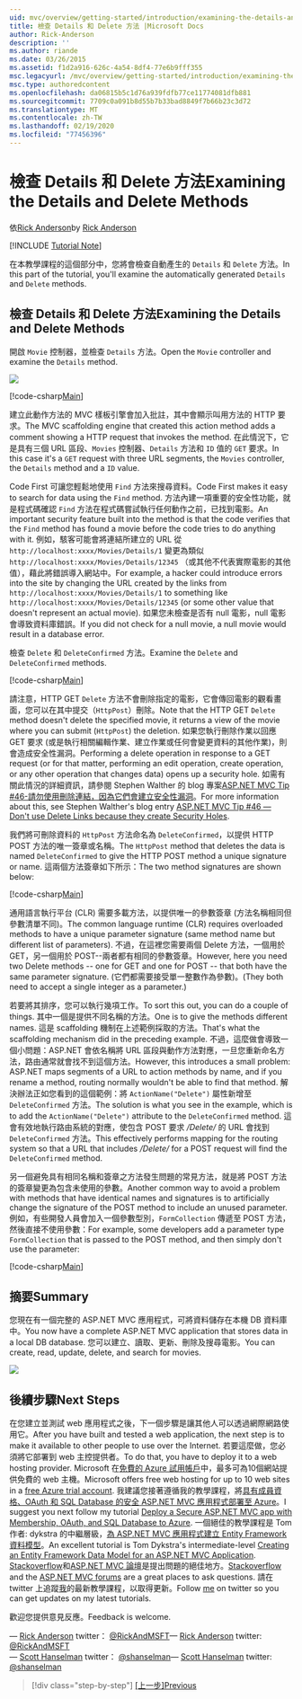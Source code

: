 ```yaml
---
uid: mvc/overview/getting-started/introduction/examining-the-details-and-delete-methods
title: 檢查 Details 和 Delete 方法 |Microsoft Docs
author: Rick-Anderson
description: ''
ms.author: riande
ms.date: 03/26/2015
ms.assetid: f1d2a916-626c-4a54-8df4-77e6b9fff355
msc.legacyurl: /mvc/overview/getting-started/introduction/examining-the-details-and-delete-methods
msc.type: authoredcontent
ms.openlocfilehash: da06815b5c1d76a939fdfb77ce11774081dfb881
ms.sourcegitcommit: 7709c0a091b8d55b7b33bad8849f7b66b23c3d72
ms.translationtype: MT
ms.contentlocale: zh-TW
ms.lasthandoff: 02/19/2020
ms.locfileid: "77456396"
---
```

# <a name="examining-the-details-and-delete-methods"></a><span data-ttu-id="11261-102">檢查 Details 和 Delete 方法</span><span class="sxs-lookup"><span data-stu-id="11261-102">Examining the Details and Delete Methods</span></span>

<span data-ttu-id="11261-103">依[Rick Anderson](https://twitter.com/RickAndMSFT)</span><span class="sxs-lookup"><span data-stu-id="11261-103">by [Rick Anderson](https://twitter.com/RickAndMSFT)</span></span>

[!INCLUDE [Tutorial Note](index.md)]

<span data-ttu-id="11261-104">在本教學課程的這個部分中，您將會檢查自動產生的 `Details` 和 `Delete` 方法。</span><span class="sxs-lookup"><span data-stu-id="11261-104">In this part of the tutorial, you'll examine the automatically generated `Details` and `Delete` methods.</span></span>

## <a name="examining-the-details-and-delete-methods"></a><span data-ttu-id="11261-105">檢查 Details 和 Delete 方法</span><span class="sxs-lookup"><span data-stu-id="11261-105">Examining the Details and Delete Methods</span></span>

<span data-ttu-id="11261-106">開啟 `Movie` 控制器，並檢查 `Details` 方法。</span><span class="sxs-lookup"><span data-stu-id="11261-106">Open the `Movie` controller and examine the `Details` method.</span></span>

![](examining-the-details-and-delete-methods/_static/image1.png)

[!code-csharp[Main](examining-the-details-and-delete-methods/samples/sample1.cs)]

<span data-ttu-id="11261-107">建立此動作方法的 MVC 樣板引擎會加入批註，其中會顯示叫用方法的 HTTP 要求。</span><span class="sxs-lookup"><span data-stu-id="11261-107">The MVC scaffolding engine that created this action method adds a comment showing a HTTP request that invokes the method.</span></span> <span data-ttu-id="11261-108">在此情況下，它是具有三個 URL 區段、`Movies` 控制器、`Details` 方法和 `ID` 值的 `GET` 要求。</span><span class="sxs-lookup"><span data-stu-id="11261-108">In this case it's a `GET` request with three URL segments, the `Movies` controller, the `Details` method and a `ID` value.</span></span>

<span data-ttu-id="11261-109">Code First 可讓您輕鬆地使用 `Find` 方法來搜尋資料。</span><span class="sxs-lookup"><span data-stu-id="11261-109">Code First makes it easy to search for data using the `Find` method.</span></span> <span data-ttu-id="11261-110">方法內建一項重要的安全性功能，就是程式碼確認 `Find` 方法在程式碼嘗試執行任何動作之前，已找到電影。</span><span class="sxs-lookup"><span data-stu-id="11261-110">An important security feature built into the method is that the code verifies that the `Find` method has found a movie before the code tries to do anything with it.</span></span> <span data-ttu-id="11261-111">例如，駭客可能會將連結所建立的 URL 從 `http://localhost:xxxx/Movies/Details/1` 變更為類似 `http://localhost:xxxx/Movies/Details/12345` （或其他不代表實際電影的其他值），藉此將錯誤導入網站中。</span><span class="sxs-lookup"><span data-stu-id="11261-111">For example, a hacker could introduce errors into the site by changing the URL created by the links from `http://localhost:xxxx/Movies/Details/1` to something like `http://localhost:xxxx/Movies/Details/12345` (or some other value that doesn't represent an actual movie).</span></span> <span data-ttu-id="11261-112">如果您未檢查是否有 null 電影，null 電影會導致資料庫錯誤。</span><span class="sxs-lookup"><span data-stu-id="11261-112">If you did not check for a null movie, a null movie would result in a database error.</span></span>

<span data-ttu-id="11261-113">檢查 `Delete` 和 `DeleteConfirmed` 方法。</span><span class="sxs-lookup"><span data-stu-id="11261-113">Examine the `Delete` and `DeleteConfirmed` methods.</span></span>

[!code-csharp[Main](examining-the-details-and-delete-methods/samples/sample2.cs?highlight=17)]

<span data-ttu-id="11261-114">請注意，HTTP GET `Delete` 方法不會刪除指定的電影，它會傳回電影的觀看畫面，您可以在其中提交（`HttpPost`）刪除。</span><span class="sxs-lookup"><span data-stu-id="11261-114">Note that the HTTP GET `Delete` method doesn't delete the specified movie, it returns a view of the movie where you can submit (`HttpPost`) the deletion.</span></span> <span data-ttu-id="11261-115">如果您執行刪除作業以回應 GET 要求 (或是執行相關編輯作業、建立作業或任何會變更資料的其他作業)，則會造成安全性漏洞。</span><span class="sxs-lookup"><span data-stu-id="11261-115">Performing a delete operation in response to a GET request (or for that matter, performing an edit operation, create operation, or any other operation that changes data) opens up a security hole.</span></span> <span data-ttu-id="11261-116">如需有關此情況的詳細資訊，請參閱 Stephen Walther 的 blog 專案[ASP.NET MVC Tip #46-請勿使用刪除連結，因為它們會建立安全性漏洞](http://stephenwalther.com/blog/archive/2009/01/21/asp.net-mvc-tip-46-ndash-donrsquot-use-delete-links-because.aspx)。</span><span class="sxs-lookup"><span data-stu-id="11261-116">For more information about this, see Stephen Walther's blog entry [ASP.NET MVC Tip #46 — Don't use Delete Links because they create Security Holes](http://stephenwalther.com/blog/archive/2009/01/21/asp.net-mvc-tip-46-ndash-donrsquot-use-delete-links-because.aspx).</span></span>

<span data-ttu-id="11261-117">我們將可刪除資料的 `HttpPost` 方法命名為 `DeleteConfirmed`，以提供 HTTP POST 方法的唯一簽章或名稱。</span><span class="sxs-lookup"><span data-stu-id="11261-117">The `HttpPost` method that deletes the data is named `DeleteConfirmed` to give the HTTP POST method a unique signature or name.</span></span> <span data-ttu-id="11261-118">這兩個方法簽章如下所示：</span><span class="sxs-lookup"><span data-stu-id="11261-118">The two method signatures are shown below:</span></span>

[!code-csharp[Main](examining-the-details-and-delete-methods/samples/sample3.cs)]

<span data-ttu-id="11261-119">通用語言執行平台 (CLR) 需要多載方法，以提供唯一的參數簽章 (方法名稱相同但參數清單不同)。</span><span class="sxs-lookup"><span data-stu-id="11261-119">The common language runtime (CLR) requires overloaded methods to have a unique parameter signature (same method name but different list of parameters).</span></span> <span data-ttu-id="11261-120">不過，在這裡您需要兩個 Delete 方法，一個用於 GET，另一個用於 POST--兩者都有相同的參數簽章。</span><span class="sxs-lookup"><span data-stu-id="11261-120">However, here you need two Delete methods -- one for GET and one for POST -- that both have the same parameter signature.</span></span> <span data-ttu-id="11261-121">(它們都需要接受單一整數作為參數)。</span><span class="sxs-lookup"><span data-stu-id="11261-121">(They both need to accept a single integer as a parameter.)</span></span>

<span data-ttu-id="11261-122">若要將其排序，您可以執行幾項工作。</span><span class="sxs-lookup"><span data-stu-id="11261-122">To sort this out, you can do a couple of things.</span></span> <span data-ttu-id="11261-123">其中一個是提供不同名稱的方法。</span><span class="sxs-lookup"><span data-stu-id="11261-123">One is to give the methods different names.</span></span> <span data-ttu-id="11261-124">這是 scaffolding 機制在上述範例採取的方法。</span><span class="sxs-lookup"><span data-stu-id="11261-124">That's what the scaffolding mechanism did in the preceding example.</span></span> <span data-ttu-id="11261-125">不過，這麼做會導致一個小問題：ASP.NET 會依名稱將 URL 區段與動作方法對應，一旦您重新命名方法，路由通常就會找不到這個方法。</span><span class="sxs-lookup"><span data-stu-id="11261-125">However, this introduces a small problem: ASP.NET maps segments of a URL to action methods by name, and if you rename a method, routing normally wouldn't be able to find that method.</span></span> <span data-ttu-id="11261-126">解決辦法正如您看到的這個範例：將 `ActionName("Delete")` 屬性新增至 `DeleteConfirmed` 方法。</span><span class="sxs-lookup"><span data-stu-id="11261-126">The solution is what you see in the example, which is to add the `ActionName("Delete")` attribute to the `DeleteConfirmed` method.</span></span> <span data-ttu-id="11261-127">這會有效地執行路由系統的對應，使包含 POST 要求 */Delete/* 的 URL 會找到 `DeleteConfirmed` 方法。</span><span class="sxs-lookup"><span data-stu-id="11261-127">This effectively performs mapping for the routing system so that a URL that includes */Delete/* for a POST request will find the `DeleteConfirmed` method.</span></span>

<span data-ttu-id="11261-128">另一個避免具有相同名稱和簽章之方法發生問題的常見方法，就是將 POST 方法的簽章變更為包含未使用的參數。</span><span class="sxs-lookup"><span data-stu-id="11261-128">Another common way to avoid a problem with methods that have identical names and signatures is to artificially change the signature of the POST method to include an unused parameter.</span></span> <span data-ttu-id="11261-129">例如，有些開發人員會加入一個參數型別，`FormCollection` 傳遞至 POST 方法，然後直接不使用參數：</span><span class="sxs-lookup"><span data-stu-id="11261-129">For example, some developers add a parameter type `FormCollection` that is passed to the POST method, and then simply don't use the parameter:</span></span>

[!code-csharp[Main](examining-the-details-and-delete-methods/samples/sample4.cs)]

## <a name="summary"></a><span data-ttu-id="11261-130">摘要</span><span class="sxs-lookup"><span data-stu-id="11261-130">Summary</span></span>

<span data-ttu-id="11261-131">您現在有一個完整的 ASP.NET MVC 應用程式，可將資料儲存在本機 DB 資料庫中。</span><span class="sxs-lookup"><span data-stu-id="11261-131">You now have a complete ASP.NET MVC application that stores data in a local DB database.</span></span> <span data-ttu-id="11261-132">您可以建立、讀取、更新、刪除及搜尋電影。</span><span class="sxs-lookup"><span data-stu-id="11261-132">You can create, read, update, delete, and search for movies.</span></span>

![](examining-the-details-and-delete-methods/_static/image2.png)

## <a name="next-steps"></a><span data-ttu-id="11261-133">後續步驟</span><span class="sxs-lookup"><span data-stu-id="11261-133">Next Steps</span></span>

<span data-ttu-id="11261-134">在您建立並測試 web 應用程式之後，下一個步驟是讓其他人可以透過網際網路使用它。</span><span class="sxs-lookup"><span data-stu-id="11261-134">After you have built and tested a web application, the next step is to make it available to other people to use over the Internet.</span></span> <span data-ttu-id="11261-135">若要這麼做，您必須將它部署到 web 主控提供者。</span><span class="sxs-lookup"><span data-stu-id="11261-135">To do that, you have to deploy it to a web hosting provider.</span></span> <span data-ttu-id="11261-136">Microsoft 在[免費的 Azure 試用帳戶](https://www.windowsazure.com/pricing/free-trial/?WT.mc_id=A443DD604)中，最多可為10個網站提供免費的 web 主機。</span><span class="sxs-lookup"><span data-stu-id="11261-136">Microsoft offers free web hosting for up to 10 web sites in a [free Azure trial account](https://www.windowsazure.com/pricing/free-trial/?WT.mc_id=A443DD604).</span></span> <span data-ttu-id="11261-137">我建議您接著遵循我的教學課程，將[具有成員資格、OAuth 和 SQL Database 的安全 ASP.NET MVC 應用程式部署至 Azure](https://docs.microsoft.com/aspnet/core/security/authorization/secure-data)。</span><span class="sxs-lookup"><span data-stu-id="11261-137">I suggest you next follow my tutorial [Deploy a Secure ASP.NET MVC app with Membership, OAuth, and SQL Database to Azure](https://docs.microsoft.com/aspnet/core/security/authorization/secure-data).</span></span> <span data-ttu-id="11261-138">一個絕佳的教學課程是 Tom 作者: dykstra 的中繼層級，[為 ASP.NET MVC 應用程式建立 Entity Framework 資料模型](../getting-started-with-ef-using-mvc/creating-an-entity-framework-data-model-for-an-asp-net-mvc-application.md)。</span><span class="sxs-lookup"><span data-stu-id="11261-138">An excellent tutorial is Tom Dykstra's intermediate-level [Creating an Entity Framework Data Model for an ASP.NET MVC Application](../getting-started-with-ef-using-mvc/creating-an-entity-framework-data-model-for-an-asp-net-mvc-application.md).</span></span> <span data-ttu-id="11261-139">[Stackoverflow](http://stackoverflow.com/help)和[ASP.NET MVC 論壇](https://forums.asp.net/1146.aspx)是提出問題的絕佳地方。</span><span class="sxs-lookup"><span data-stu-id="11261-139">[Stackoverflow](http://stackoverflow.com/help) and the [ASP.NET MVC forums](https://forums.asp.net/1146.aspx) are a great places to ask questions.</span></span> <span data-ttu-id="11261-140">請在 twitter 上追蹤[我](https://twitter.com/RickAndMSFT)的最新教學課程，以取得更新。</span><span class="sxs-lookup"><span data-stu-id="11261-140">Follow [me](https://twitter.com/RickAndMSFT) on twitter so you can get updates on my latest tutorials.</span></span>

<span data-ttu-id="11261-141">歡迎您提供意見反應。</span><span class="sxs-lookup"><span data-stu-id="11261-141">Feedback is welcome.</span></span>

<span data-ttu-id="11261-142">— [Rick Anderson](https://blogs.msdn.com/rickAndy) twitter： [@RickAndMSFT](https://twitter.com/RickAndMSFT)</span><span class="sxs-lookup"><span data-stu-id="11261-142">— [Rick Anderson](https://blogs.msdn.com/rickAndy) twitter: [@RickAndMSFT](https://twitter.com/RickAndMSFT)</span></span>  
<span data-ttu-id="11261-143">— [Scott Hanselman](http://www.hanselman.com/blog/) twitter： [@shanselman](https://twitter.com/shanselman)</span><span class="sxs-lookup"><span data-stu-id="11261-143">— [Scott Hanselman](http://www.hanselman.com/blog/) twitter: [@shanselman](https://twitter.com/shanselman)</span></span>

> [!div class="step-by-step"]
> <span data-ttu-id="11261-144">[[上一步]](adding-validation.md)</span><span class="sxs-lookup"><span data-stu-id="11261-144">[Previous](adding-validation.md)</span></span>
